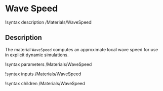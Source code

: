 # Wave Speed

!syntax description /Materials/WaveSpeed

## Description

The material `WaveSpeed` computes an approximate local
wave speed for use in explicit dynamic simulations.


!syntax parameters /Materials/WaveSpeed

!syntax inputs /Materials/WaveSpeed

!syntax children /Materials/WaveSpeed
